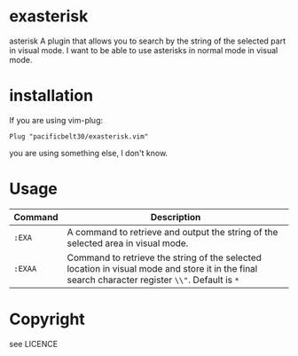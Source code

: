 # exasterisk
asterisk
A plugin that allows you to search by the string of the selected part in visual mode.
I want to be able to use asterisks in normal mode in visual mode.

# installation
If you are using vim-plug:
```
Plug "pacificbelt30/exasterisk.vim"
```
you are using something else, I don't know.

# Usage
| Command | Description |
| --- | --- |
| `:EXA` | A command to retrieve and output the string of the selected area in visual mode. |
| `:EXAA` | Command to retrieve the string of the selected location in visual mode and store it in the final search character register `\\"`.  Default is `*` |

# Copyright
see LICENCE
